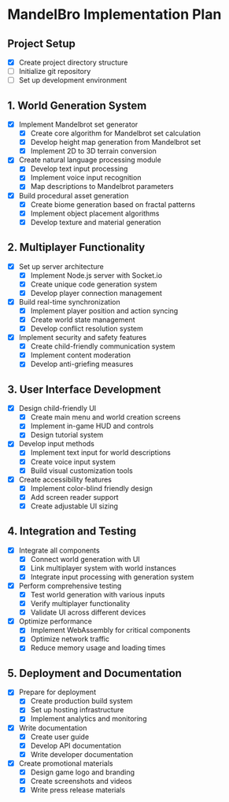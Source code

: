 # MandelBro Implementation Plan

## Project Setup
- [x] Create project directory structure
- [ ] Initialize git repository
- [ ] Set up development environment

## 1. World Generation System
- [x] Implement Mandelbrot set generator
  - [x] Create core algorithm for Mandelbrot set calculation
  - [x] Develop height map generation from Mandelbrot set
  - [x] Implement 2D to 3D terrain conversion
- [x] Create natural language processing module
  - [x] Develop text input processing
  - [x] Implement voice input recognition
  - [x] Map descriptions to Mandelbrot parameters
- [x] Build procedural asset generation
  - [x] Create biome generation based on fractal patterns
  - [x] Implement object placement algorithms
  - [x] Develop texture and material generation

## 2. Multiplayer Functionality
- [x] Set up server architecture
  - [x] Implement Node.js server with Socket.io
  - [x] Create unique code generation system
  - [x] Develop player connection management
- [x] Build real-time synchronization
  - [x] Implement player position and action syncing
  - [x] Create world state management
  - [x] Develop conflict resolution system
- [x] Implement security and safety features
  - [x] Create child-friendly communication system
  - [x] Implement content moderation
  - [x] Develop anti-griefing measures

## 3. User Interface Development
- [x] Design child-friendly UI
  - [x] Create main menu and world creation screens
  - [x] Implement in-game HUD and controls
  - [x] Design tutorial system
- [x] Develop input methods
  - [x] Implement text input for world descriptions
  - [x] Create voice input system
  - [x] Build visual customization tools
- [x] Create accessibility features
  - [x] Implement color-blind friendly design
  - [x] Add screen reader support
  - [x] Create adjustable UI sizing

## 4. Integration and Testing
- [x] Integrate all components
  - [x] Connect world generation with UI
  - [x] Link multiplayer system with world instances
  - [x] Integrate input processing with generation system
- [x] Perform comprehensive testing
  - [x] Test world generation with various inputs
  - [x] Verify multiplayer functionality
  - [x] Validate UI across different devices
- [x] Optimize performance
  - [x] Implement WebAssembly for critical components
  - [x] Optimize network traffic
  - [x] Reduce memory usage and loading times

## 5. Deployment and Documentation
- [x] Prepare for deployment
  - [x] Create production build system
  - [x] Set up hosting infrastructure
  - [x] Implement analytics and monitoring
- [x] Write documentation
  - [x] Create user guide
  - [x] Develop API documentation
  - [x] Write developer documentation
- [x] Create promotional materials
  - [x] Design game logo and branding
  - [x] Create screenshots and videos
  - [x] Write press release materials
